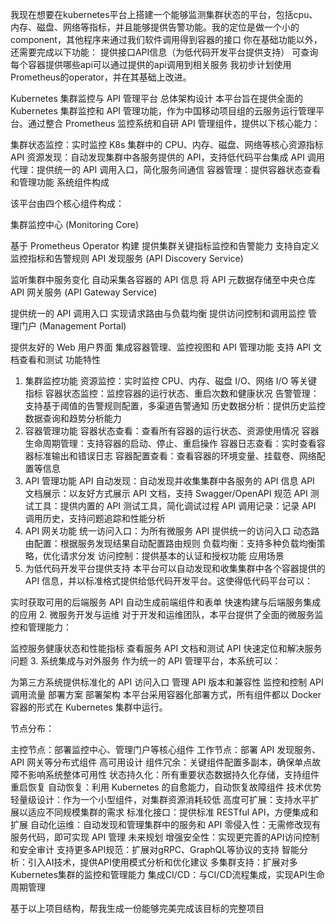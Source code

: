 我现在想要在kubernetes平台上搭建一个能够监测集群状态的平台，包括cpu、内存、磁盘、网络等指标，并且能够提供告警功能。我的定位是做一个小的component，其他程序来通过我们软件调用得到容器的接口
你在基础功能以外，还需要完成以下功能：
提供接口API信息（为低代码开发平台提供支持）​
可查询每个容器提供哪些api​
可以通过提供的api调用到相关服务
我初步计划使用Prometheus的operator，并在其基础上改进。

Kubernetes 集群监控与 API 管理平台
总体架构设计
本平台旨在提供全面的 Kubernetes 集群监控和 API 管理功能，作为中国移动项目组的云服务运行管理平台。通过整合 Prometheus 监控系统和自研 API 管理组件，提供以下核心能力：

集群状态监控：实时监控 K8s 集群中的 CPU、内存、磁盘、网络等核心资源指标
API 资源发现：自动发现集群中各服务提供的 API，支持低代码平台集成
API 调用代理：提供统一的 API 调用入口，简化服务间通信
容器管理：提供容器状态查看和管理功能
系统组件构成

该平台由四个核心组件构成：

集群监控中心 (Monitoring Core)

基于 Prometheus Operator 构建
提供集群关键指标监控和告警能力
支持自定义监控指标和告警规则
API 发现服务 (API Discovery Service)

监听集群中服务变化
自动采集各容器的 API 信息
将 API 元数据存储至中央仓库
API 网关服务 (API Gateway Service)

提供统一的 API 调用入口
实现请求路由与负载均衡
提供访问控制和调用监控
管理门户 (Management Portal)

提供友好的 Web 用户界面
集成容器管理、监控视图和 API 管理功能
支持 API 文档查看和测试
功能特性
1. 集群监控功能
资源监控：实时监控 CPU、内存、磁盘 I/O、网络 I/O 等关键指标
容器状态监控：监控容器的运行状态、重启次数和健康状况
告警管理：支持基于阈值的告警规则配置，多渠道告警通知
历史数据分析：提供历史监控数据查询和趋势分析能力
2. 容器管理功能
容器状态查看：查看所有容器的运行状态、资源使用情况
容器生命周期管理：支持容器的启动、停止、重启操作
容器日志查看：实时查看容器标准输出和错误日志
容器配置查看：查看容器的环境变量、挂载卷、网络配置等信息
3. API 管理功能
API 自动发现：自动发现并收集集群中各服务的 API 信息
API 文档展示：以友好方式展示 API 文档，支持 Swagger/OpenAPI 规范
API 测试工具：提供内置的 API 测试工具，简化调试过程
API 调用记录：记录 API 调用历史，支持问题追踪和性能分析
4. API 网关功能
统一访问入口：为所有微服务 API 提供统一的访问入口
动态路由配置：根据服务发现结果自动配置路由规则
负载均衡：支持多种负载均衡策略，优化请求分发
访问控制：提供基本的认证和授权功能
应用场景
1. 为低代码开发平台提供支持
本平台可以自动发现和收集集群中各个容器提供的 API 信息，并以标准格式提供给低代码开发平台。这使得低代码平台可以：

实时获取可用的后端服务 API
自动生成前端组件和表单
快速构建与后端服务集成的应用
2. 微服务开发与运维
对于开发和运维团队，本平台提供了全面的微服务监控和管理能力：

监控服务健康状态和性能指标
查看服务 API 文档和测试 API
快速定位和解决服务问题
3. 系统集成与对外服务
作为统一的 API 管理平台，本系统可以：

为第三方系统提供标准化的 API 访问入口
管理 API 版本和兼容性
监控和控制 API 调用流量
部署方案
部署架构
本平台采用容器化部署方式，所有组件都以 Docker 容器的形式在 Kubernetes 集群中运行。

节点分布：

主控节点：部署监控中心、管理门户等核心组件
工作节点：部署 API 发现服务、API 网关等分布式组件
高可用设计
组件冗余：关键组件配置多副本，确保单点故障不影响系统整体可用性
状态持久化：所有重要状态数据持久化存储，支持组件重启恢复
自动恢复：利用 Kubernetes 的自愈能力，自动恢复故障组件
技术优势
轻量级设计：作为一个小型组件，对集群资源消耗较低
高度可扩展：支持水平扩展以适应不同规模集群的需求
标准化接口：提供标准 RESTful API，方便集成和扩展
自动化运维：自动发现和管理集群中的服务和 API
零侵入性：无需修改现有服务代码，即可实现 API 管理
未来规划
增强安全性：实现更完善的API访问控制和安全审计
支持更多API规范：扩展对gRPC、GraphQL等协议的支持
智能分析：引入AI技术，提供API使用模式分析和优化建议
多集群支持：扩展对多Kubernetes集群的监控和管理能力
集成CI/CD：与CI/CD流程集成，实现API生命周期管理


基于以上项目结构，帮我生成一份能够完美完成该目标的完整项目